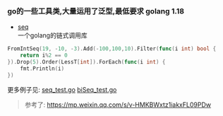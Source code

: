 ### go的一些工具类,大量运用了泛型,最低要求 golang 1.18

- [seq](./seq)  
  一个golang的链式调用库

```go
FromIntSeq(19, -10, -3).Add(-100,100,10).Filter(func(i int) bool {
    return i%2 == 0
}).Drop(5).Order(LessT[int]).ForEach(func(i int) {
    fmt.Println(i)
})
```
更多例子见: [seq_test.go](./seq/seq__test.go) [biSeq_test.go](./seq/biSeq_test.go)

> 参考了: https://mp.weixin.qq.com/s/v-HMKBWxtz1iakxFL09PDw
